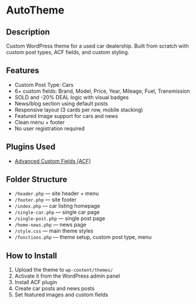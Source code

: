 # AutoTheme

## Description
Custom WordPress theme for a used car dealership. Built from scratch with custom post types, ACF fields, and custom styling.

## Features
- Custom Post Type: Cars
- 6+ custom fields: Brand, Model, Price, Year, Mileage, Fuel, Transmission
- SOLD and -20% DEAL logic with visual badges
- News/blog section using default posts
- Responsive layout (3 cards per row, mobile stacking)
- Featured Image support for cars and news
- Clean menu + footer
- No user registration required

## Plugins Used
- [Advanced Custom Fields (ACF)](https://wordpress.org/plugins/advanced-custom-fields/)

## Folder Structure
- `/header.php` — site header + menu
- `/footer.php` — site footer
- `/index.php` — car listing homepage
- `/single-car.php` — single car page
- `/single-post.php` — single post page
- `/home-news.php` — news page
- `/style.css` — main theme styles
- `/functions.php` — theme setup, custom post type, menu

## How to Install
1. Upload the theme to `wp-content/themes/`
2. Activate it from the WordPress admin panel
3. Install ACF plugin
4. Create car posts and news posts
5. Set featured images and custom fields
